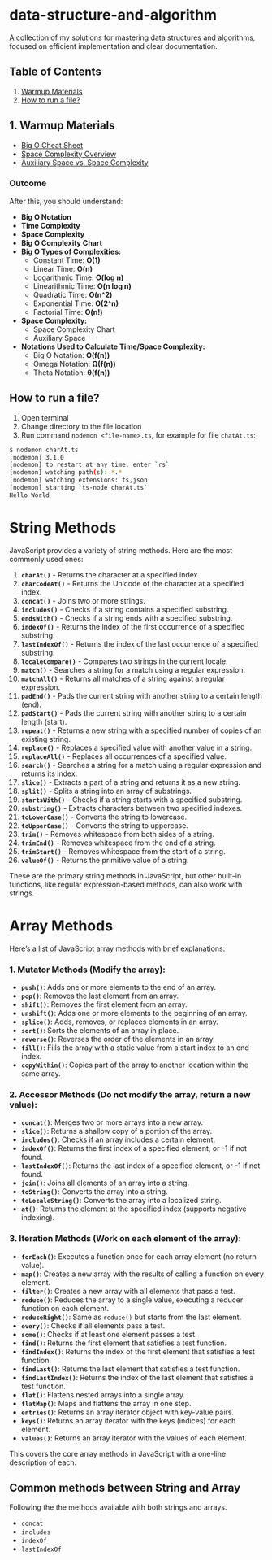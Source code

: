 # data-structure-and-algorithm

A collection of my solutions for mastering data structures and algorithms, focused on efficient implementation and clear documentation.

## Table of Contents

1. [Warmup Materials](#warmup-materials)
2. [How to run a file?](#how-to-run-a-file?)

## 1. Warmup Materials

- [Big O Cheat Sheet](https://www.freecodecamp.org/news/big-o-cheat-sheet-time-complexity-chart/)
- [Space Complexity Overview](https://www.engati.com/glossary/space-complexity)
- [Auxiliary Space vs. Space Complexity](https://www.geeksforgeeks.org/what-is-the-difference-between-auxiliary-space-and-space-complexity/)

### Outcome

After this, you should understand:

- **Big O Notation**
- **Time Complexity**
- **Space Complexity**
- **Big O Complexity Chart**
- **Big O Types of Complexities:**
  - Constant Time: **O(1)**
  - Linear Time: **O(n)**
  - Logarithmic Time: **O(log n)**
  - Linearithmic Time: **O(n log n)**
  - Quadratic Time: **O(n^2)**
  - Exponential Time: **O(2^n)**
  - Factorial Time: **O(n!)**
- **Space Complexity:**
  - Space Complexity Chart
  - Auxiliary Space
- **Notations Used to Calculate Time/Space Complexity:**
  - Big O Notation: **O(f(n))**
  - Omega Notation: **Ω(f(n))**
  - Theta Notation: **θ(f(n))**

## How to run a file?

1. Open terminal
2. Change directory to the file location
3. Run command `nodemon <file-name>.ts`, for example for file `chatAt.ts`:

```bash
$ nodemon charAt.ts
[nodemon] 3.1.0
[nodemon] to restart at any time, enter `rs`
[nodemon] watching path(s): *.*
[nodemon] watching extensions: ts,json
[nodemon] starting `ts-node charAt.ts`
Hello World
```

# String Methods

JavaScript provides a variety of string methods. Here are the most commonly used ones:

1. **`charAt()`** - Returns the character at a specified index.
2. **`charCodeAt()`** - Returns the Unicode of the character at a specified index.
3. **`concat()`** - Joins two or more strings.
4. **`includes()`** - Checks if a string contains a specified substring.
5. **`endsWith()`** - Checks if a string ends with a specified substring.
6. **`indexOf()`** - Returns the index of the first occurrence of a specified substring.
7. **`lastIndexOf()`** - Returns the index of the last occurrence of a specified substring.
8. **`localeCompare()`** - Compares two strings in the current locale.
9. **`match()`** - Searches a string for a match using a regular expression.
10. **`matchAll()`** - Returns all matches of a string against a regular expression.
11. **`padEnd()`** - Pads the current string with another string to a certain length (end).
12. **`padStart()`** - Pads the current string with another string to a certain length (start).
13. **`repeat()`** - Returns a new string with a specified number of copies of an existing string.
14. **`replace()`** - Replaces a specified value with another value in a string.
15. **`replaceAll()`** - Replaces all occurrences of a specified value.
16. **`search()`** - Searches a string for a match using a regular expression and returns its index.
17. **`slice()`** - Extracts a part of a string and returns it as a new string.
18. **`split()`** - Splits a string into an array of substrings.
19. **`startsWith()`** - Checks if a string starts with a specified substring.
20. **`substring()`** - Extracts characters between two specified indexes.
21. **`toLowerCase()`** - Converts the string to lowercase.
22. **`toUpperCase()`** - Converts the string to uppercase.
23. **`trim()`** - Removes whitespace from both sides of a string.
24. **`trimEnd()`** - Removes whitespace from the end of a string.
25. **`trimStart()`** - Removes whitespace from the start of a string.
26. **`valueOf()`** - Returns the primitive value of a string.

These are the primary string methods in JavaScript, but other built-in functions, like regular expression-based methods, can also work with strings.

# Array Methods

Here’s a list of JavaScript array methods with brief explanations:

### 1. **Mutator Methods (Modify the array):**

- **`push()`**: Adds one or more elements to the end of an array.
- **`pop()`**: Removes the last element from an array.
- **`shift()`**: Removes the first element from an array.
- **`unshift()`**: Adds one or more elements to the beginning of an array.
- **`splice()`**: Adds, removes, or replaces elements in an array.
- **`sort()`**: Sorts the elements of an array in place.
- **`reverse()`**: Reverses the order of the elements in an array.
- **`fill()`**: Fills the array with a static value from a start index to an end index.
- **`copyWithin()`**: Copies part of the array to another location within the same array.

### 2. **Accessor Methods (Do not modify the array, return a new value):**

- **`concat()`**: Merges two or more arrays into a new array.
- **`slice()`**: Returns a shallow copy of a portion of the array.
- **`includes()`**: Checks if an array includes a certain element.
- **`indexOf()`**: Returns the first index of a specified element, or -1 if not found.
- **`lastIndexOf()`**: Returns the last index of a specified element, or -1 if not found.
- **`join()`**: Joins all elements of an array into a string.
- **`toString()`**: Converts the array into a string.
- **`toLocaleString()`**: Converts the array into a localized string.
- **`at()`**: Returns the element at the specified index (supports negative indexing).

### 3. **Iteration Methods (Work on each element of the array):**

- **`forEach()`**: Executes a function once for each array element (no return value).
- **`map()`**: Creates a new array with the results of calling a function on every element.
- **`filter()`**: Creates a new array with all elements that pass a test.
- **`reduce()`**: Reduces the array to a single value, executing a reducer function on each element.
- **`reduceRight()`**: Same as `reduce()` but starts from the last element.
- **`every()`**: Checks if all elements pass a test.
- **`some()`**: Checks if at least one element passes a test.
- **`find()`**: Returns the first element that satisfies a test function.
- **`findIndex()`**: Returns the index of the first element that satisfies a test function.
- **`findLast()`**: Returns the last element that satisfies a test function.
- **`findLastIndex()`**: Returns the index of the last element that satisfies a test function.
- **`flat()`**: Flattens nested arrays into a single array.
- **`flatMap()`**: Maps and flattens the array in one step.
- **`entries()`**: Returns an array iterator object with key-value pairs.
- **`keys()`**: Returns an array iterator with the keys (indices) for each element.
- **`values()`**: Returns an array iterator with the values of each element.

This covers the core array methods in JavaScript with a one-line description of each.

## Common methods between String and Array

Following the the methods available with both strings and arrays.

- `concat`
- `includes`
- `indexOf`
- `lastIndexOf`
